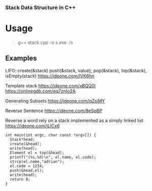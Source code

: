 ### Stack Data Structure in C++

# Usage
  >g++ stack.cpp -o s.exe
  >./s
>
##  Examples

LIFO: create(&stack) push(&stack, value); pop(&stack), top(&stack), isEmpty(stack) https://ideone.com/IVK6hn 

Template stack https://ideone.com/xBQQ0l https://onlinegdb.com/eq7znIo2A

Generating Subsets https://ideone.com/qZsiMY

Reverse Sentence https://ideone.com/8eSpBP

Reverse a word rely on a stack implemented as a simply linked list https://ideone.com/jLlCx6
```
int main(int argc, char const *argv[]) {
  Stack*head;
  create(&head);
  write(head);
  Element el = top(&head);
  printf("(%s,%d)\n", el.name, el.code);
  strcp(el.name,"adrian");
  el.code = 1234;
  push(&head,el);
  write(head);
  return 0;
}
```
